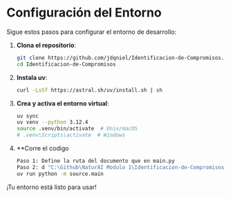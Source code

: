 
# Configuración del Entorno

Sigue estos pasos para configurar el entorno de desarrollo:

1. **Clona el repositorio**:
   ```bash
   git clone https://github.com/jdqniel/Identificacion-de-Compromisos.git
   cd Identificacion-de-Compromisos
   ```

2. **Instala uv**:
   ```bash
   curl -LsSf https://astral.sh/uv/install.sh | sh
   ```

3. **Crea y activa el entorno virtual**:
   ```bash
   uv sync
   uv venv --python 3.12.4
   source .venv/bin/activate  # Unix/macOS
   # .venv\Scripts\activate  # Windows
   ```
4. **Corre el codigo
   ```bash
   Paso 1: Define la ruta del documento que en main.py
   Paso 2: d "C:\Github\NaturAI Modulo 1\Identificacion-de-Compromisos"
   uv run python -m source.main
   ```  
¡Tu entorno está listo para usar!
